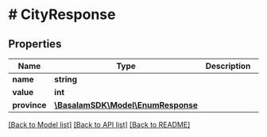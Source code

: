 # # CityResponse

## Properties

Name | Type | Description | Notes
------------ | ------------- | ------------- | -------------
**name** | **string** |  |
**value** | **int** |  |
**province** | [**\BasalamSDK\Model\EnumResponse**](EnumResponse.md) |  | [optional]

[[Back to Model list]](../../README.md#models) [[Back to API list]](../../README.md#endpoints) [[Back to README]](../../README.md)
